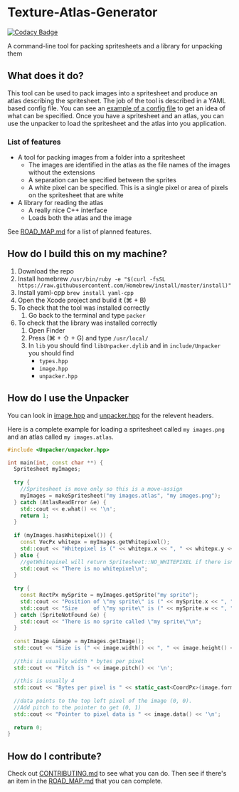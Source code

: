# Texture-Atlas-Generator

[![Codacy Badge](https://api.codacy.com/project/badge/Grade/1f48977e74514538bae8de37cb04d063)](https://www.codacy.com/app/kerndog73/Texture-Atlas-Generator?utm_source=github.com&utm_medium=referral&utm_content=Kerndog73/Texture-Atlas-Generator&utm_campaign=badger)

A command-line tool for packing spritesheets and a library for unpacking them

## What does it do?
This tool can be used to pack images into a spritesheet and produce an atlas describing the spritesheet. The job of the tool is described in a YAML based config file. You can see an [example of a config file](example%20config.yaml) to get an idea of what can be specified. Once you have a spritesheet and an atlas, you can use the unpacker to load the spritesheet and the atlas into you application.

### List of features

*  A tool for packing images from a folder into a spritesheet
   *  The images are identified in the atlas as the file names of the images without the extensions
   *  A separation can be specified between the sprites
   *  A white pixel can be specified. This is a single pixel or area of pixels on the spritesheet that are white
*  A library for reading the atlas
   *  A really nice C++ interface
   *  Loads both the atlas and the image

See [ROAD_MAP.md](ROAD_MAP.md) for a list of planned features.

## How do I build this on my machine?
1. Download the repo
2. Install homebrew `/usr/bin/ruby -e "$(curl -fsSL https://raw.githubusercontent.com/Homebrew/install/master/install)"`
3. Install yaml-cpp `brew install yaml-cpp`
4. Open the Xcode project and build it (⌘ + B)
5. To check that the tool was installed correctly
   1. Go back to the terminal and type `packer`
6. To check that the library was installed correctly
   1. Open Finder
   2. Press (⌘ + ⇧ + G) and type `/usr/local/`
   3. In `lib` you should find `libUnpacker.dylib` and in `include/Unpacker` you should find 
      *  `types.hpp`
      *  `image.hpp`
      *  `unpacker.hpp`

## How do I use the Unpacker

You can look in [image.hpp](Unpacker/image.hpp) and [unpacker.hpp](Unpacker/unpacker.hpp) for the relevent headers.

Here is a complete example for loading a spritesheet called `my images.png` and an atlas called `my images.atlas`.

```c++
#include <Unpacker/unpacker.hpp>

int main(int, const char **) {
  Spritesheet myImages;
  
  try {
    //Spritesheet is move only so this is a move-assign
    myImages = makeSpritesheet("my images.atlas", "my images.png");
  } catch (AtlasReadError &e) {
    std::cout << e.what() << '\n';
    return 1;
  }
  
  if (myImages.hasWhitepixel()) {
    const VecPx whitepx = myImages.getWhitepixel();
    std::cout << "Whitepixel is (" << whitepx.x << ", " << whitepx.y << ")\n";
  } else {
    //getWhitepixel will return Spritesheet::NO_WHITEPIXEL if there isn't one
    std::cout << "There is no whitepixel\n";
  }
  
  try {
    const RectPx mySprite = myImages.getSprite("my sprite");
    std::cout << "Position of \"my sprite\" is (" << mySprite.x << ", " << mySprite.y << ")\n";
    std::cout << "Size     of \"my sprite\" is (" << mySprite.w << ", " << mySprite.h << ")\n";
  } catch (SpriteNotFound &e) {
    std::cout << "There is no sprite called \"my sprite\"\n";
  }
  
  const Image &image = myImages.getImage();
  std::cout << "Size is (" << image.width() << ", " << image.height() << ")\n";
  
  //this is usually width * bytes per pixel
  std::cout << "Pitch is " << image.pitch() << '\n';
  
  //this is usually 4
  std::cout << "Bytes per pixel is " << static_cast<CoordPx>(image.format()) << '\n';
  
  //data points to the top left pixel of the image (0, 0). 
  //Add pitch to the pointer to get (0, 1)
  std::cout << "Pointer to pixel data is " << image.data() << '\n';
  
  return 0;
}
```

## How do I contribute?
Check out [CONTRIBUTING.md](CONTRIBUTING.md) to see what you can do. Then see if there's an item in the [ROAD_MAP.md](ROAD_MAP.md) that you can complete.
